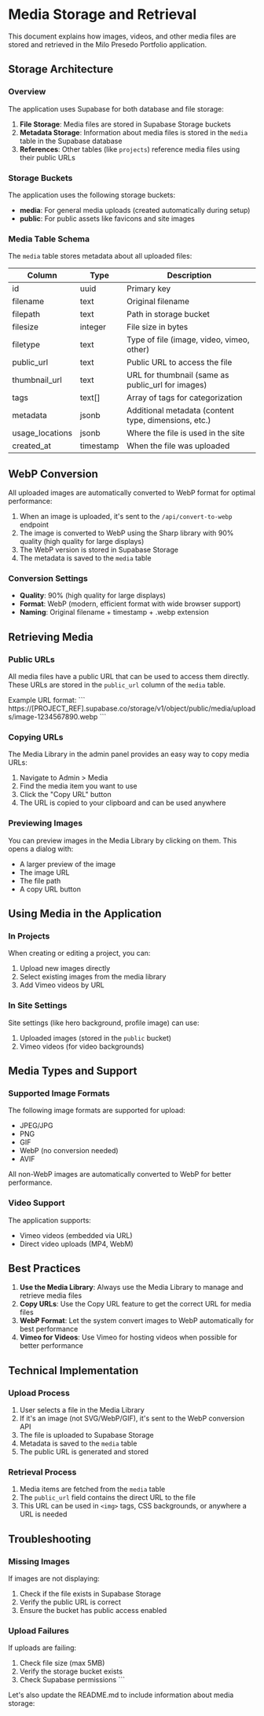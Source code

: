 # Media Storage and Retrieval

This document explains how images, videos, and other media files are stored and retrieved in the Milo Presedo Portfolio application.

## Storage Architecture

### Overview

The application uses Supabase for both database and file storage:

1. **File Storage**: Media files are stored in Supabase Storage buckets
2. **Metadata Storage**: Information about media files is stored in the `media` table in the Supabase database
3. **References**: Other tables (like `projects`) reference media files using their public URLs

### Storage Buckets

The application uses the following storage buckets:

- **media**: For general media uploads (created automatically during setup)
- **public**: For public assets like favicons and site images

### Media Table Schema

The `media` table stores metadata about all uploaded files:

| Column | Type | Description |
|--------|------|-------------|
| id | uuid | Primary key |
| filename | text | Original filename |
| filepath | text | Path in storage bucket |
| filesize | integer | File size in bytes |
| filetype | text | Type of file (image, video, vimeo, other) |
| public_url | text | Public URL to access the file |
| thumbnail_url | text | URL for thumbnail (same as public_url for images) |
| tags | text[] | Array of tags for categorization |
| metadata | jsonb | Additional metadata (content type, dimensions, etc.) |
| usage_locations | jsonb | Where the file is used in the site |
| created_at | timestamp | When the file was uploaded |

## WebP Conversion

All uploaded images are automatically converted to WebP format for optimal performance:

1. When an image is uploaded, it's sent to the `/api/convert-to-webp` endpoint
2. The image is converted to WebP using the Sharp library with 90% quality (high quality for large displays)
3. The WebP version is stored in Supabase Storage
4. The metadata is saved to the `media` table

### Conversion Settings

- **Quality**: 90% (high quality for large displays)
- **Format**: WebP (modern, efficient format with wide browser support)
- **Naming**: Original filename + timestamp + .webp extension

## Retrieving Media

### Public URLs

All media files have a public URL that can be used to access them directly. These URLs are stored in the `public_url` column of the `media` table.

Example URL format:
\`\`\`
https://[PROJECT_REF].supabase.co/storage/v1/object/public/media/uploads/image-1234567890.webp
\`\`\`

### Copying URLs

The Media Library in the admin panel provides an easy way to copy media URLs:

1. Navigate to Admin > Media
2. Find the media item you want to use
3. Click the "Copy URL" button
4. The URL is copied to your clipboard and can be used anywhere

### Previewing Images

You can preview images in the Media Library by clicking on them. This opens a dialog with:
- A larger preview of the image
- The image URL
- The file path
- A copy URL button

## Using Media in the Application

### In Projects

When creating or editing a project, you can:
1. Upload new images directly
2. Select existing images from the media library
3. Add Vimeo videos by URL

### In Site Settings

Site settings (like hero background, profile image) can use:
1. Uploaded images (stored in the `public` bucket)
2. Vimeo videos (for video backgrounds)

## Media Types and Support

### Supported Image Formats

The following image formats are supported for upload:
- JPEG/JPG
- PNG
- GIF
- WebP (no conversion needed)
- AVIF

All non-WebP images are automatically converted to WebP for better performance.

### Video Support

The application supports:
- Vimeo videos (embedded via URL)
- Direct video uploads (MP4, WebM)

## Best Practices

1. **Use the Media Library**: Always use the Media Library to manage and retrieve media files
2. **Copy URLs**: Use the Copy URL feature to get the correct URL for media files
3. **WebP Format**: Let the system convert images to WebP automatically for best performance
4. **Vimeo for Videos**: Use Vimeo for hosting videos when possible for better performance

## Technical Implementation

### Upload Process

1. User selects a file in the Media Library
2. If it's an image (not SVG/WebP/GIF), it's sent to the WebP conversion API
3. The file is uploaded to Supabase Storage
4. Metadata is saved to the `media` table
5. The public URL is generated and stored

### Retrieval Process

1. Media items are fetched from the `media` table
2. The `public_url` field contains the direct URL to the file
3. This URL can be used in `<img>` tags, CSS backgrounds, or anywhere a URL is needed

## Troubleshooting

### Missing Images

If images are not displaying:
1. Check if the file exists in Supabase Storage
2. Verify the public URL is correct
3. Ensure the bucket has public access enabled

### Upload Failures

If uploads are failing:
1. Check file size (max 5MB)
2. Verify the storage bucket exists
3. Check Supabase permissions
\`\`\`

Let's also update the README.md to include information about media storage:
